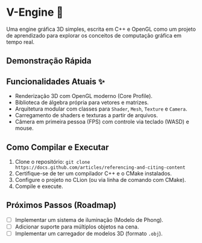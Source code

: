 # V-Engine 🚀

Uma engine gráfica 3D simples, escrita em C++ e OpenGL como um projeto de aprendizado para explorar os conceitos de computação gráfica em tempo real.

## Demonstração Rápida


## Funcionalidades Atuais ✨
* Renderização 3D com OpenGL moderno (Core Profile).
* Biblioteca de álgebra própria para vetores e matrizes.
* Arquitetura modular com classes para `Shader`, `Mesh`, `Texture` e `Camera`.
* Carregamento de shaders e texturas a partir de arquivos.
* Câmera em primeira pessoa (FPS) com controle via teclado (WASD) e mouse.

## Como Compilar e Executar
1.  Clone o repositório: `git clone https://docs.github.com/articles/referencing-and-citing-content`
2.  Certifique-se de ter um compilador C++ e o CMake instalados.
3.  Configure o projeto no CLion (ou via linha de comando com CMake).
4.  Compile e execute.

## Próximos Passos (Roadmap)
* [ ] Implementar um sistema de iluminação (Modelo de Phong).
* [ ] Adicionar suporte para múltiplos objetos na cena.
* [ ] Implementar um carregador de modelos 3D (formato `.obj`).
